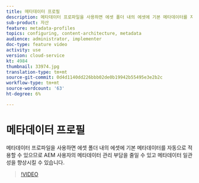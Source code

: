 ```yaml
---
title: 메타데이터 프로필
description: 메타데이터 프로파일을 사용하면 에셋 폴더 내의 에셋에 기본 메타데이터를 자동으로 적용할 수 있으므로 AEM 사용자의 메타데이터 관리 부담을 줄일 수 있고 메타데이터 일관성을 향상시킬 수 있습니다.
sub-product: 자산
feature: metadata-profiles
topics: configuring, content-architecture, metadata
audience: administrator, implementer
doc-type: feature video
activity: use
version: cloud-service
kt: 4984
thumbnail: 33974.jpg
translation-type: tm+mt
source-git-commit: 0d4d1140dd226bbb02de0b19942b55495e3e2b2c
workflow-type: tm+mt
source-wordcount: '63'
ht-degree: 6%

---
```



# 메타데이터 프로필

메타데이터 프로파일을 사용하면 에셋 폴더 내의 에셋에 기본 메타데이터를 자동으로 적용할 수 있으므로 AEM 사용자의 메타데이터 관리 부담을 줄일 수 있고 메타데이터 일관성을 향상시킬 수 있습니다.

>[!VIDEO](https://video.tv.adobe.com/v/33974/?quality=12&learn=on&hidetitle=true)
